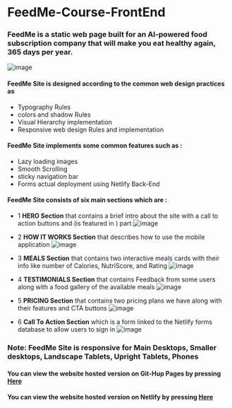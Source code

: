 # FeedMe-Course-FrontEnd
### FeedMe is a static web page built for an AI-powered food subscription company that will make you eat healthy again, 365 days per year.

![image](https://user-images.githubusercontent.com/92520583/199806669-0303d281-2eda-421c-abe4-54d520f6a93b.png)


#### FeedMe Site is designed according to the  common web design practices as
-  Typography Rules
-  colors and shadow Rules
-  Visual Hierarchy implementation
-  Responsive web design Rules and implementation

#### FeedMe Site implements some common features such as :
- Lazy loading images
- Smooth Scrolling
- sticky navigation bar
- Forms actual  deployment using Netlify Back-End

#### FeedMe Site consists of six main sections which are :
  - 1 **HERO Section** that contains a brief intro about the site with a call to action buttons and (is featured in ) part 
   ![image](https://user-images.githubusercontent.com/92520583/199806941-13fb70b0-34b5-4e99-aa39-e814e700cb26.png)

  - 2 **HOW IT WORKS Section** that describes how to use the mobile application 
  ![image](https://user-images.githubusercontent.com/92520583/199807447-36d9c11b-6450-495a-baba-89bb9ab61392.png)

  - 3 **MEALS Section** that contains two interactive meals cards with their info like  number of Calories, NutriScore, and  Rating 
  ![image](https://user-images.githubusercontent.com/92520583/199807540-74f11768-ecbd-438a-8f9d-e4217ce27047.png)

  - 4 **TESTIMONIALS Section** that contains Feedback from some users along with a food gallery of the available meals
  ![image](https://user-images.githubusercontent.com/92520583/199807879-960c8a4f-0400-4e35-bf2a-42b72c3ba069.png)

  - 5 **PRICING Section** that contains two pricing plans we have along with their features and CTA buttons
  ![image](https://user-images.githubusercontent.com/92520583/199807975-90434574-cee8-49eb-9adf-66424c21bee0.png)

  - 6 **Call To Action Section** which is a form linked to the Netlify forms database to allow users to sign in 
  ![image](https://user-images.githubusercontent.com/92520583/199808058-1427bac4-6b0e-4f2b-ba27-0ab40f33df83.png)




### Note: FeedMe Site is responsive for Main Desktops, Smaller desktops, Landscape Tablets, Upright Tablets, Phones

#### You can view the website hosted version on Git-Hup Pages by pressing [Here](https://maes-pyramids.github.io/FeedMe-Course-FrontEnd/)
#### You can view the website hosted version on Netlify by pressing [Here](https://feedme-maes.netlify.app/)
